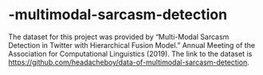 # -multimodal-sarcasm-detection
The dataset for this project was provided by 
“Multi-Modal Sarcasm Detection in Twitter with Hierarchical Fusion Model.” Annual Meeting of the Association for Computational Linguistics (2019).
The link to the dataset is https://github.com/headacheboy/data-of-multimodal-sarcasm-detection.
